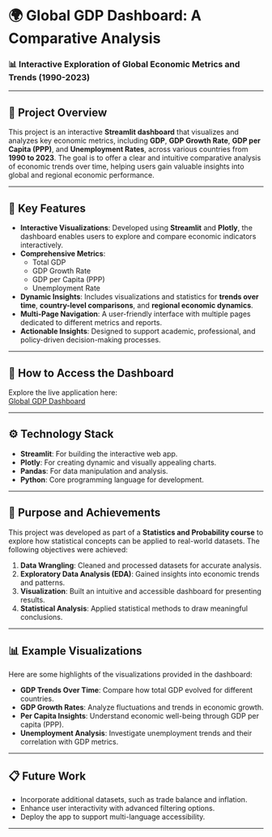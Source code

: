 # 🌍 Global GDP Dashboard: A Comparative Analysis

### 📊 Interactive Exploration of Global Economic Metrics and Trends (1990-2023)

---

## 📌 Project Overview

This project is an interactive **Streamlit dashboard** that visualizes and analyzes key economic metrics, including **GDP**, **GDP Growth Rate**, **GDP per Capita (PPP)**, and **Unemployment Rates**, across various countries from **1990 to 2023**. The goal is to offer a clear and intuitive comparative analysis of economic trends over time, helping users gain valuable insights into global and regional economic performance.

---

## 🌟 Key Features

- **Interactive Visualizations**: Developed using **Streamlit** and **Plotly**, the dashboard enables users to explore and compare economic indicators interactively.
- **Comprehensive Metrics**: 
  - Total GDP 
  - GDP Growth Rate 
  - GDP per Capita (PPP) 
  - Unemployment Rate
- **Dynamic Insights**: Includes visualizations and statistics for **trends over time**, **country-level comparisons**, and **regional economic dynamics**.
- **Multi-Page Navigation**: A user-friendly interface with multiple pages dedicated to different metrics and reports.
- **Actionable Insights**: Designed to support academic, professional, and policy-driven decision-making processes.

---

## 🚀 How to Access the Dashboard

Explore the live application here:  
[Global GDP Dashboard](https://gdp-dynamics-a-comparative-analysis.streamlit.app/)

---

## ⚙️ Technology Stack

- **Streamlit**: For building the interactive web app.
- **Plotly**: For creating dynamic and visually appealing charts.
- **Pandas**: For data manipulation and analysis.
- **Python**: Core programming language for development.

---

## 🎯 Purpose and Achievements

This project was developed as part of a **Statistics and Probability course** to explore how statistical concepts can be applied to real-world datasets. The following objectives were achieved:

1. **Data Wrangling**: Cleaned and processed datasets for accurate analysis.
2. **Exploratory Data Analysis (EDA)**: Gained insights into economic trends and patterns.
3. **Visualization**: Built an intuitive and accessible dashboard for presenting results.
4. **Statistical Analysis**: Applied statistical methods to draw meaningful conclusions.

---

## 📊 Example Visualizations

Here are some highlights of the visualizations provided in the dashboard:

- **GDP Trends Over Time**: Compare how total GDP evolved for different countries.
- **GDP Growth Rates**: Analyze fluctuations and trends in economic growth.
- **Per Capita Insights**: Understand economic well-being through GDP per capita (PPP).
- **Unemployment Analysis**: Investigate unemployment trends and their correlation with GDP metrics.

---

## 📋 Future Work

- Incorporate additional datasets, such as trade balance and inflation.
- Enhance user interactivity with advanced filtering options.
- Deploy the app to support multi-language accessibility.

---
